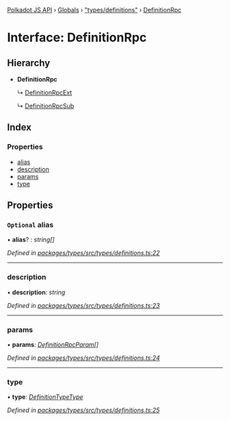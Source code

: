 [Polkadot JS API](../README.md) › [Globals](../globals.md) › ["types/definitions"](../modules/_types_definitions_.md) › [DefinitionRpc](_types_definitions_.definitionrpc.md)

# Interface: DefinitionRpc

## Hierarchy

* **DefinitionRpc**

  ↳ [DefinitionRpcExt](_types_definitions_.definitionrpcext.md)

  ↳ [DefinitionRpcSub](_types_definitions_.definitionrpcsub.md)

## Index

### Properties

* [alias](_types_definitions_.definitionrpc.md#optional-alias)
* [description](_types_definitions_.definitionrpc.md#description)
* [params](_types_definitions_.definitionrpc.md#params)
* [type](_types_definitions_.definitionrpc.md#type)

## Properties

### `Optional` alias

• **alias**? : *string[]*

*Defined in [packages/types/src/types/definitions.ts:22](https://github.com/polkadot-js/api/blob/76e15d465d/packages/types/src/types/definitions.ts#L22)*

___

###  description

• **description**: *string*

*Defined in [packages/types/src/types/definitions.ts:23](https://github.com/polkadot-js/api/blob/76e15d465d/packages/types/src/types/definitions.ts#L23)*

___

###  params

• **params**: *[DefinitionRpcParam](_types_definitions_.definitionrpcparam.md)[]*

*Defined in [packages/types/src/types/definitions.ts:24](https://github.com/polkadot-js/api/blob/76e15d465d/packages/types/src/types/definitions.ts#L24)*

___

###  type

• **type**: *[DefinitionTypeType](../modules/_types_definitions_.md#definitiontypetype)*

*Defined in [packages/types/src/types/definitions.ts:25](https://github.com/polkadot-js/api/blob/76e15d465d/packages/types/src/types/definitions.ts#L25)*
